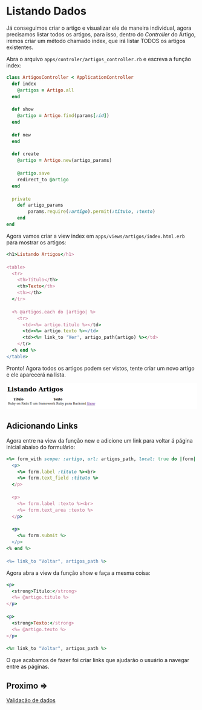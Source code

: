 # Listando Dados

Já conseguimos criar o artigo e visualizar ele de maneira individual, agora precisamos listar todos os artigos, para isso, dentro do *Controller* do Artigo, iremos criar um método chamado index, que irá listar TODOS os artigos existentes.

Abra o arquivo ``apps/controler/artigos_controller.rb`` e escreva a função index:

```ruby
class ArtigosController < ApplicationController
  def index
    @artigos = Artigo.all
  end

  def show
    @artigo = Artigo.find(params[:id])
  end

  def new
  end
 
  def create
    @artigo = Artigo.new(artigo_params)
 
    @artigo.save
    redirect_to @artigo
  end

  private
    def artigo_params
        params.require(:artigo).permit(:titulo, :texto)
    end
end
```

Agora vamos criar a view index em ``apps/views/artigos/index.html.erb`` para mostrar os artigos:

```ruby
<h1>Listando Artigos</h1>
 
<table>
  <tr>
    <th>Título</th>
    <th>Texto</th>
    <th></th>
  </tr>
 
  <% @artigos.each do |artigo| %>
    <tr>
      <td><%= artigo.titulo %></td>
      <td><%= artigo.texto %></td>
      <td><%= link_to 'Ver', artigo_path(artigo) %></td>
    </tr>
  <% end %>
</table>
```

Pronto! Agora todos os artigos podem ser vistos, tente criar um novo artigo e ele aparecerá na lista.

![Output 1](../../assets/listando-dados/output-1.png)


## Adicionando Links

Agora entre na view da função new e adicione um link para voltar á página inicial abaixo do formulário:

```ruby
<%= form_with scope: :artigo, url: artigos_path, local: true do |form| %>
  <p>
    <%= form.label :titulo %><br>
    <%= form.text_field :titulo %>
  </p>
 
  <p>
    <%= form.label :texto %><br>
    <%= form.text_area :texto %>
  </p>
 
  <p>
    <%= form.submit %>
  </p>
<% end %>

<%= link_to "Voltar", artigos_path %>
```

Agora abra a view da função show e faça a mesma coisa:

```ruby
<p>
  <strong>Título:</strong>
  <%= @artigo.titulo %>
</p>
 
<p>
  <strong>Texto:</strong>
  <%= @artigo.texto %>
</p>

<%= link_to "Voltar", artigos_path %>
```

O que acabamos de fazer foi criar links que ajudarão o usuário a navegar entre as páginas.

## Proximo =>

[Validação de dados](../validacao-dados/README.md)